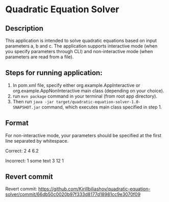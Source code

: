 # Quadratic Equation Solver
## Description 
This application is intended to solve quadratic equations based on 
input parameters a, b and c. 
The application supports interactive mode (when you specify parameters through CLI) and 
non-interactive mode (when parameters are read from a file).
## Steps for running application:
1. In pom.xml file, specify either org.example.AppInteractive or
org.example.AppNonInteractive main class (depending on your choice).
2. run ``` mvn package ``` command in your terminal (from root app directory).
3. Then run ``` java -jar target/quadratic-equation-solver-1.0-SNAPSHOT.jar ``` command, 
which executes main class specified in step 1.
## Format 
For non-interactive mode, your parameters should be specified
at the first line separated by whitespace.

Correct: 2 4 6.2

Incorrect: 1 some text 3 12 1

## Revert commit
Revert commit: https://github.com/Kirillbiliashov/quadratic-equation-solver/commit/66db50c0020b97f333d8177d18981cc9e3070f09
